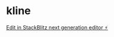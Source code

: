# kline

[Edit in StackBlitz next generation editor ⚡️](https://stackblitz.com/~/github.com/btm2021/kline)